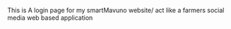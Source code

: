 This is A login page for my smartMavuno website/ act like a farmers social media web based application